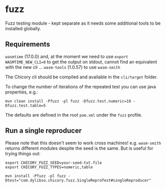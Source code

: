 # fuzz

Fuzz testing module - kept separate as it needs some additional tools to be installed globally.

## Requirements

`wasmtime` (17.0.0) and, at the moment we need to use `export WASMTIME_NEW_CLI=0` to get the output on stdout, cannot find an equivalent with the new cli ...
`wasm-tools` (1.0.57) to use `wasm-smith`

The Chicory cli should be compiled and available in the `cli/target` folder.

To change the number of iterations of the repeated test you can use java properties, e.g.:

```
mvn clean install -Pfuzz -pl fuzz -Dfuzz.test.numeric=10 -Dfuzz.test.table=5
```

The defaults are defined in the root `pom.xml` under the `fuzz` profile.

## Run a single reproducer

Please note that this doesn't seem to work cross machines! e.g. `wasm-smith` returns different modules despite the seed is the same.
But is useful for trying things out:

```
export CHICORY_FUZZ_SEED=your-seed-txt.file
export CHICORY_FUZZ_TYPES=numeric,table

mvn install -Pfuzz -pl fuzz -Dtest="com.dylibso.chicory.fuzz.SingleReproTest#singleReproducer"
```
